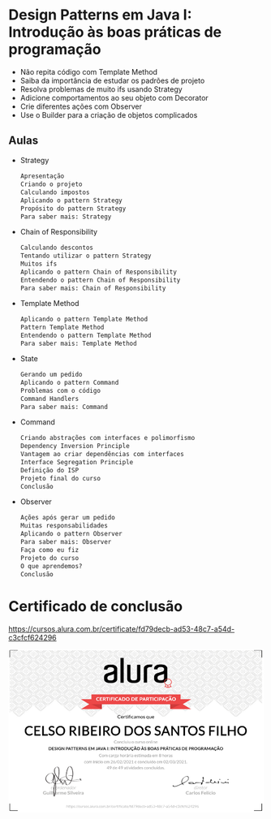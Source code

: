 # Design Patterns em Java I: Introdução às boas práticas de programação
  
+ Não repita código com Template Method
+ Saiba da importância de estudar os padrões de projeto
+ Resolva problemas de muito ifs usando Strategy
+ Adicione comportamentos ao seu objeto com Decorator
+ Crie diferentes ações com Observer
+ Use o Builder para a criação de objetos complicados

## Aulas

+ Strategy

      Apresentação
      Criando o projeto
      Calculando impostos
      Aplicando o pattern Strategy
      Propósito do pattern Strategy
      Para saber mais: Strategy

+ Chain of Responsibility 

      Calculando descontos
      Tentando utilizar o pattern Strategy
      Muitos ifs
      Aplicando o pattern Chain of Responsibility
      Entendendo o pattern Chain of Responsibility
      Para saber mais: Chain of Responsibility

+ Template Method

      Aplicando o pattern Template Method
      Pattern Template Method
      Entendendo o pattern Template Method
      Para saber mais: Template Method

+ State

      Gerando um pedido
      Aplicando o pattern Command
      Problemas com o código
      Command Handlers
      Para saber mais: Command

+ Command

      Criando abstrações com interfaces e polimorfismo
      Dependency Inversion Principle
      Vantagem ao criar dependências com interfaces
      Interface Segregation Principle
      Definição do ISP
      Projeto final do curso
      Conclusão

+ Observer

      Ações após gerar um pedido
      Muitas responsabilidades
      Aplicando o pattern Observer
      Para saber mais: Observer
      Faça como eu fiz
      Projeto do curso
      O que aprendemos?
      Conclusão

# Certificado de conclusão

https://cursos.alura.com.br/certificate/fd79decb-ad53-48c7-a54d-c3cfcf624296

![certificado](certificate-alura.png)
